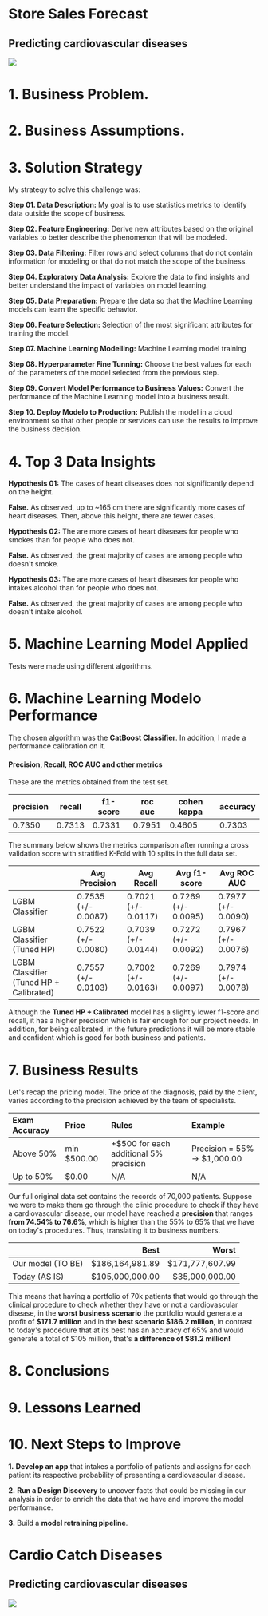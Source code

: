 # Store Sales Forecast

## Predicting cardiovascular diseases

![](img/rossmann_original.png)

# 1. Business Problem.


# 2. Business Assumptions.

# 3. Solution Strategy

My strategy to solve this challenge was:

**Step 01. Data Description:** My goal is to use statistics metrics to identify data outside the scope of business.

**Step 02. Feature Engineering:** Derive new attributes based on the original variables to better describe the phenomenon that will be modeled.

**Step 03. Data Filtering:** Filter rows and select columns that do not contain information for modeling or that do not match the scope of the business.

**Step 04. Exploratory Data Analysis:** Explore the data to find insights and better understand the impact of variables on model learning.

**Step 05. Data Preparation:** Prepare the data so that the Machine Learning models can learn the specific behavior.

**Step 06. Feature Selection:** Selection of the most significant attributes for training the model.

**Step 07. Machine Learning Modelling:** Machine Learning model training

**Step 08. Hyperparameter Fine Tunning:** Choose the best values for each of the parameters of the model selected from the previous step.

**Step 09. Convert Model Performance to Business Values:** Convert the performance of the Machine Learning model into a business result.

**Step 10. Deploy Modelo to Production:** Publish the model in a cloud environment so that other people or services can use the results to improve the business decision.

# 4. Top 3 Data Insights

**Hypothesis 01:** The cases of heart diseases does not significantly depend on the height.

**False.** As observed, up to ~165 cm there are significantly more cases of heart diseases. Then, above this height, there are fewer cases.

**Hypothesis 02:** The are more cases of heart diseases for people who smokes than for people who does not.

**False.** As observed, the great majority of cases are among people who doesn't smoke.

**Hypothesis 03:** The are more cases of heart diseases for people who intakes alcohol than for people who does not.

**False.** As observed, the great majority of cases are among people who doesn't intake alcohol.


# 5. Machine Learning Model Applied
Tests were made using different algorithms.

# 6. Machine Learning Modelo Performance
The chosen algorithm was the **CatBoost Classifier**. In addition, I made a performance calibration on it.

#### Precision, Recall, ROC AUC and other metrics

These are the metrics obtained from the test set.

| precision | recall  | f1\-score | roc auc | cohen kappa | accuracy |
|-----------|---------|-----------|---------|-------------|----------|
| 0\.7350   | 0\.7313 | 0\.7331   | 0\.7951 | 0\.4605     | 0\.7303  |


The summary below shows the metrics comparison after running a cross validation score with stratified K-Fold with 10 splits in the full data set.

|                                            | Avg Precision             | Avg Recall                | Avg f1\-score             | Avg ROC AUC               |
|--------------------------------------------|---------------------------|---------------------------|---------------------------|---------------------------|
| LGBM Classifier                            | 0\.7535 \(\+/\- 0\.0087\) | 0\.7021 \(\+/\- 0\.0117\) | 0\.7269 \(\+/\- 0\.0095\) | 0\.7977 \(\+/\- 0\.0090\) |
| LGBM Classifier \(Tuned HP\)               | 0\.7522 \(\+/\- 0\.0080\) | 0\.7039 \(\+/\- 0\.0144\) | 0\.7272 \(\+/\- 0\.0092\) | 0\.7967 \(\+/\- 0\.0076\) |
| LGBM Classifier \(Tuned HP \+ Calibrated\) | 0\.7557 \(\+/\- 0\.0103\) | 0\.7002 \(\+/\- 0\.0163\) | 0\.7269 \(\+/\- 0\.0097\) | 0\.7974 \(\+/\- 0\.0078\) |

Although the **Tuned HP + Calibrated** model has a slightly lower f1-score and recall, it has a higher precision which is fair enough for our project needs. In addition, for being calibrated, in the future predictions it will be more stable and confident which is good for both business and patients.


# 7. Business Results

Let's recap the pricing model. The price of the diagnosis, paid by the client, varies according to the precision achieved by the team of specialists.

| Exam Accuracy | Price          | Rules                                    | Example                         |
|:--------------|:---------------|:-----------------------------------------|:--------------------------------|
| Above 50%     | min \$500\.00  | \+\$500 for each additional 5% precision | Precision = 55% \-> \$1,000\.00 |
| Up to 50%     | $0\.00         | N/A                                      | N/A                             |


Our full original data set contains the records of 70,000 patients. Suppose we were to make them go through the clinic procedure to check if they have a cardiovascular disease, our model have reached a **precision** that ranges **from 74.54% to 76.6%**, which is higher than the 55% to 65% that we have on today's procedures. Thus, translating it to business numbers.

|                        | Best              | Worst             |
|:-----------------------|------------------:|------------------:|
| Our model (TO BE)      | \$186,164,981.89  | \$171,777,607.99  |
| Today (AS IS)          | \$105,000,000.00  | \$35,000,000.00   |


This means that having a portfolio of 70k patients that would go through the clinical procedure to check whether they have or not a cardiovascular disease, in the **worst business scenario** the portfolio would generate a profit of **\$171.7 million** and in the **best scenario \$186.2 million**, in contrast to today's procedure that at its best has an accuracy of 65% and would generate a total of \$105 million, that's **a difference of \$81.2 million!**


# 8. Conclusions

# 9. Lessons Learned

# 10. Next Steps to Improve

**1.** **Develop an app** that intakes a portfolio of patients and assigns for each patient its respective probability of presenting a cardiovascular disease.

**2.** **Run a Design Discovery** to uncover facts that could be missing in our analysis in order to enrich the data that we have and improve the model performance.

**3.** Build a **model retraining pipeline**.

# Cardio Catch Diseases

## Predicting cardiovascular diseases

![](img_banner_title.png)


